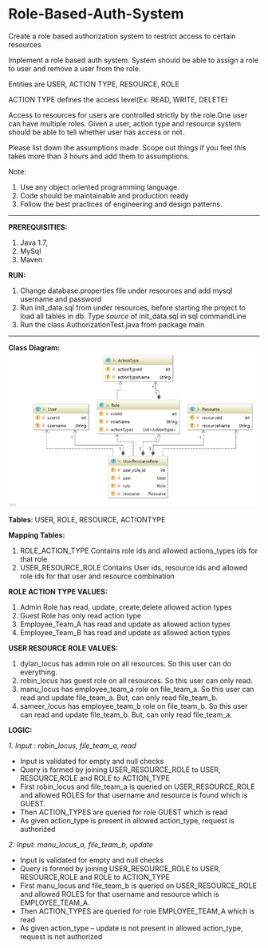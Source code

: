 # Role-Based-Auth-System
Create a role based authorization system to restrict access to certain resources

Implement a role based auth system. System should be able to assign a role to user and remove a user from the role.

Entities are USER, ACTION TYPE, RESOURCE, ROLE

ACTION TYPE defines the access level(Ex: READ, WRITE, DELETE)

Access to resources for users are controlled strictly by the role.One user can have multiple roles. Given a user, action type and resource system should be able to tell whether user has access or not.

Please list down the assumptions made. Scope out things if you feel this takes more than 3 hours and add them to assumptions.

Note:
1. Use any object oriented programming language.
2. Code should be maintainable and production ready
3. Follow the best practices of engineering and design patterns.

---------------------------------------------------------------------------------------------------------------------
**PREREQUISITIES:**
1.	Java 1.7,
2.	MySql
3.	Maven

**RUN:**
1.	Change database.properties file under resources and add mysql username and password
2.	Run init_data.sql from under resources, before starting the project to load all tables in db.
    Type _source <filePath>_ of init_data.sql in sql commandLine
3.	Run the class AuthorizationTest.java from package main
---------------------------------------------------------------------------------------------------------------------  
**Class Diagram:**
![](https://github.com/supriyajaha/Role-Based-Auth-System/blob/master/Capture.JPG)




**Tables**: USER, ROLE, RESOURCE, ACTIONTYPE

**Mapping Tables:**
1.	ROLE_ACTION_TYPE
Contains role ids and allowed actions_types ids for that role
2.	USER_RESOURCE_ROLE
Contains User ids, resource ids and allowed role ids for that user and resource combination

**ROLE ACTION TYPE VALUES:**
1.	Admin Role has read, update, create,delete allowed action types
2.	Guest Role has only read action type
3.	Employee_Team_A has read and update as allowed action types
4.	Employee_Team_B has read and update as allowed action types

**USER RESOURCE ROLE VALUES:**
1.	dylan_locus has admin role on all resources. So this user can do everything.
2.	robin_locus has guest role on all resources. So this user can only read.
3.	manu_locus has employee_team_a role on file_team_a. So this user can read and update file_team_a. But, can only read file_team_b.
4.	sameer_locus has employee_team_b role on file_team_b. So this user can read and update file_team_b. But, can only read file_team_a.


**LOGIC:**

_1.	Input : robin_locus, file_team_a, read_
- Input is validated for empty and null checks
- Query is formed by joining USER_RESOURCE_ROLE to USER, RESOURCE,ROLE and ROLE to ACTION_TYPE
- First robin_locus and file_team_a is queried on USER_RESOURCE_ROLE and allowed ROLES for that username and resource is found which is GUEST.
- Then ACTION_TYPES are queried for role GUEST which is read
- As given action_type is present in allowed action_type, request is authorized


_2.	Input: manu_locus_a, file_team_b, update_
- Input is validated for empty and null checks
- Query is formed by joining USER_RESOURCE_ROLE to USER, RESOURCE,ROLE and ROLE to ACTION_TYPE
- First manu_locus and file_team_b is queried on USER_RESOURCE_ROLE and allowed ROLES for that username and resource which is EMPLOYEE_TEAM_A.
- Then ACTION_TYPES are queried for role EMPLOYEE_TEAM_A which is read
- As given action_type – update is not present in allowed action_type, request is not authorized

